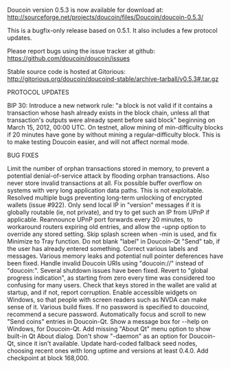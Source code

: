 Doucoin version 0.5.3 is now available for download at:
http://sourceforge.net/projects/doucoin/files/Doucoin/doucoin-0.5.3/

This is a bugfix-only release based on 0.5.1.
It also includes a few protocol updates.

Please report bugs using the issue tracker at github:
https://github.com/doucoin/doucoin/issues

Stable source code is hosted at Gitorious:
http://gitorious.org/doucoin/doucoind-stable/archive-tarball/v0.5.3#.tar.gz

PROTOCOL UPDATES

BIP 30: Introduce a new network rule: "a block is not valid if it contains a transaction whose hash already exists in the block chain, unless all that transaction's outputs were already spent before said block" beginning on March 15, 2012, 00:00 UTC.
On testnet, allow mining of min-difficulty blocks if 20 minutes have gone by without mining a regular-difficulty block. This is to make testing Doucoin easier, and will not affect normal mode.

BUG FIXES

Limit the number of orphan transactions stored in memory, to prevent a potential denial-of-service attack by flooding orphan transactions. Also never store invalid transactions at all.
Fix possible buffer overflow on systems with very long application data paths. This is not exploitable.
Resolved multiple bugs preventing long-term unlocking of encrypted wallets
(issue #922).
Only send local IP in "version" messages if it is globally routable (ie, not private), and try to get such an IP from UPnP if applicable.
Reannounce UPnP port forwards every 20 minutes, to workaround routers expiring old entries, and allow the -upnp option to override any stored setting.
Skip splash screen when -min is used, and fix Minimize to Tray function.
Do not blank "label" in Doucoin-Qt "Send" tab, if the user has already entered something.
Correct various labels and messages.
Various memory leaks and potential null pointer deferences have been fixed.
Handle invalid Doucoin URIs using "doucoin://" instead of "doucoin:".
Several shutdown issues have been fixed.
Revert to "global progress indication", as starting from zero every time was considered too confusing for many users.
Check that keys stored in the wallet are valid at startup, and if not, report corruption.
Enable accessible widgets on Windows, so that people with screen readers such as NVDA can make sense of it.
Various build fixes.
If no password is specified to doucoind, recommend a secure password.
Automatically focus and scroll to new "Send coins" entries in Doucoin-Qt.
Show a message box for --help on Windows, for Doucoin-Qt.
Add missing "About Qt" menu option to show built-in Qt About dialog.
Don't show "-daemon" as an option for Doucoin-Qt, since it isn't available.
Update hard-coded fallback seed nodes, choosing recent ones with long uptime and versions at least 0.4.0.
Add checkpoint at block 168,000.

